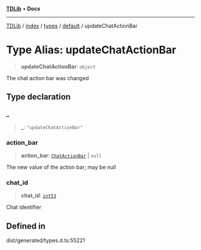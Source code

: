 [**TDLib**](../../../../../../README.md) • **Docs**

***

[TDLib](../../../../../../modules.md) / [index](../../../../../README.md) / [types](../../../README.md) / [default](../README.md) / updateChatActionBar

# Type Alias: updateChatActionBar

> **updateChatActionBar**: `object`

The chat action bar was changed

## Type declaration

### \_

> **\_**: `"updateChatActionBar"`

### action\_bar

> **action\_bar**: [`ChatActionBar`](ChatActionBar.md) \| `null`

The new value of the action bar; may be null

### chat\_id

> **chat\_id**: [`int53`](int53.md)

Chat identifier

## Defined in

dist/generated/types.d.ts:55221
